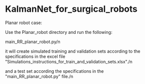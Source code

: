 # KalmanNet_for_surgical_robots

Planar robot case:

Use the Planar_robot directory and run the following:

main_RR_planar_robot.py/n

it will create simulated training and validation sets according to the specifications in the excel file "‏‏Simulations_instructions_for_train_and_validation_sets.xlsx"./n

and a test set according the specifications in the "main_RR_planar_robot.py" file./n

